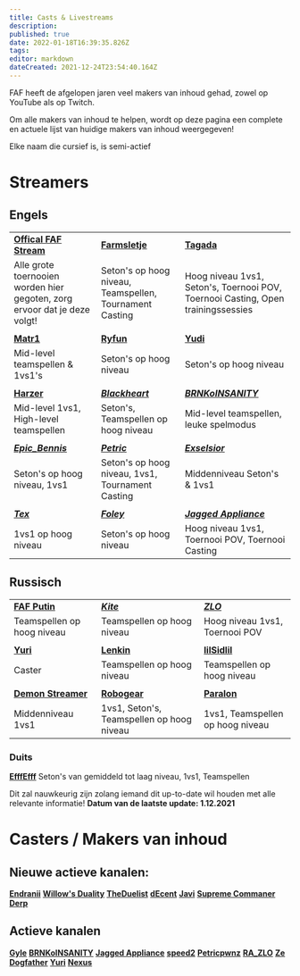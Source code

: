 ```yaml
---
title: Casts & Livestreams
description: 
published: true
date: 2022-01-18T16:39:35.826Z
tags: 
editor: markdown
dateCreated: 2021-12-24T23:54:40.164Z
---
```


FAF heeft de afgelopen jaren veel makers van inhoud gehad, zowel op YouTube als op Twitch.

Om alle makers van inhoud te helpen, wordt op deze pagina een complete en actuele lijst van huidige makers van inhoud weergegeven!

Elke naam die cursief is, is semi-actief


# Streamers
## Engels

|   |  |  |
|---|---|---|
| [**Offical FAF   Stream**](https://www.twitch.tv/faflive) | [**Farmsletje**](https://www.twitch.tv/stellartactician) | [**Tagada**](https://www.twitch.tv/tagada14) |
| Alle grote toernooien worden hier gegoten, zorg ervoor dat je deze volgt! | Seton's op hoog niveau, Teamspellen, Tournament Casting | Hoog niveau 1vs1, Seton's, Toernooi POV, Toernooi Casting, Open trainingssessies |
|  |   |  |
| [**Matr1**](https://www.twitch.tv/matr1) | [**Ryfun**](https://www.twitch.tv/ryfun96) | [**Yudi**](https://www.twitch.tv/yudi_dddd) |
| Mid-level teamspellen & 1vs1's | Seton's op hoog niveau | Seton's op hoog niveau |
|  |   |  |
| [**Harzer**](https://www.twitch.tv/snf_harzer99) | [***Blackheart***](https://www.twitch.tv/bc_blackheart) | [***BRNKoINSANITY***](https://www.twitch.tv/thebrnk) |
| Mid-level 1vs1, High-level teamspellen | Seton's, Teamspellen op hoog niveau | Mid-level teamspellen, leuke spelmodus |
|  |   |  |
| [***Epic_Bennis***](https://www.twitch.tv/epic_bennis) | [***Petric***](https://www.twitch.tv/petricpwnz) | [***Exselsior***](https://www.twitch.tv/exselsior100) |
| Seton's op hoog niveau, 1vs1 | Seton's op hoog niveau, 1vs1, Tournament Casting | Middenniveau Seton's & 1vs1 |
|  |  |  |
| [***Tex***](https://www.twitch.tv/voiceoftex) | [***Foley***](https://www.twitch.tv/foleybts) | [***Jagged   Appliance***](https://www.youtube.com/c/JaggedAppliance) |
| 1vs1 op hoog niveau | Seton's op hoog niveau | Hoog niveau 1vs1, Toernooi POV, Toernooi Casting |


## Russisch
|   |  |  |
|---|---|---|
| [**FAF   Putin**](https://www.twitch.tv/faf_putin) | [***Kite***](twitch.tv/kite_faf) | [***ZLO***](https://www.youtube.com/c/dimatularus) |
| Teamspellen op hoog niveau | Teamspellen op hoog niveau | Hoog niveau 1vs1, Toernooi POV |
|  |   |  |
| [**Yuri**](https://www.youtube.com/user/SuperYourassik) | [**Lenkin**](https://www.youtube.com/channel/UCHWXYe53iUoYzcS7VVU2G2Q) | [**lilSidlil**](https://www.youtube.com/channel/UCTZuqvolYjU2IaSvOxDxiUA) |
| Caster | Teamspellen op hoog niveau | Teamspellen op hoog niveau |
|  |   |  |
| [**Demon   Streamer**](https://www.youtube.com/channel/UCYZHE9As1Fqclgd-BPa2wpQ) | [**Robogear**](https://www.youtube.com/channel/UC6tdk6AOO32dY62wI022eCg) | [**Paralon**](https://www.youtube.com/channel/UC2T1-svpdE823nn3O0dlIZg) |
| Middenniveau 1vs1 | 1vs1, Seton's, Teamspellen op hoog niveau | 1vs1, Teamspellen op hoog niveau |





### Duits
[**EfffEfff**](https://www.twitch.tv/efffefff)
Seton's van gemiddeld tot laag niveau, 1vs1, Teamspellen


Dit zal nauwkeurig zijn zolang iemand dit up-to-date wil houden met alle relevante informatie!
**Datum van de laatste update: 1.12.2021**

# Casters / Makers van inhoud

## Nieuwe actieve kanalen:
[**Endranii**](https://bit.ly/38PXGpe)
[**Willow's Duality**](https://bit.ly/3zUbxXv)
[**TheDuelist**](https://bit.ly/3h9vYII)
[**dEcent**](https://bit.ly/2WWSAoX)
[**Javi**](https://bit.ly/3BPyDz1)
[**Supreme Commaner Derp**](https://bit.ly/3ndmYGg)
## Actieve kanalen

[**Gyle**](https://www.youtube.com/user/felixlighta)
[**BRNKoINSANITY**](https://www.youtube.com/user/BRNKoINSANITY)
[**Jagged Appliance**](https://www.youtube.com/channel/UCVukA3ixN8_ZNxnqxq3YD1g)
[**speed2**](https://www.youtube.com/user/speed2cz)
[**Petricpwnz**](https://www.youtube.com/user/Petricpwnz)
[**RA_ZLO**](https://www.youtube.com/user/dimatularus)
[**Ze Dogfather**](https://www.youtube.com/channel/UCoWq7KgNDiph7x4REK_UTAQ)
[**Yuri**](https://www.youtube.com/channel/UCKucg78eVWN8ud_6dF-9D5w)
[**Nexus**](https://www.youtube.com/channel/UCeVzvwQyVNdCdTdxDetElbw)